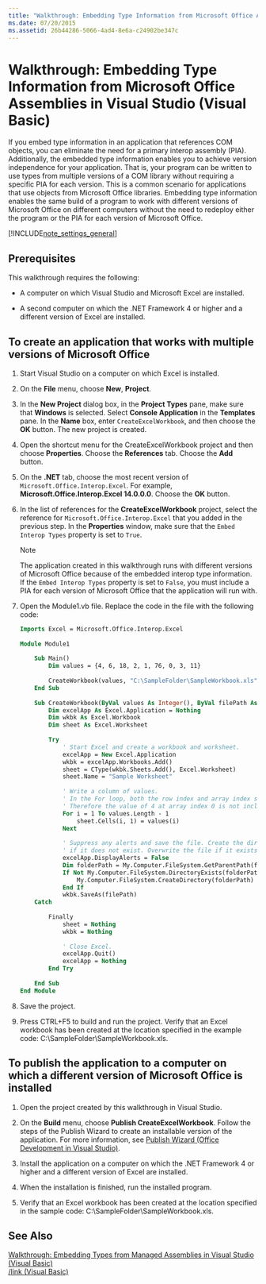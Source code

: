 ```yaml
---
title: "Walkthrough: Embedding Type Information from Microsoft Office Assemblies in Visual Studio (Visual Basic)"
ms.date: 07/20/2015
ms.assetid: 26b44286-5066-4ad4-8e6a-c24902be347c
---
```

# Walkthrough: Embedding Type Information from Microsoft Office Assemblies in Visual Studio (Visual Basic)
If you embed type information in an application that references COM objects, you can eliminate the need for a primary interop assembly (PIA). Additionally, the embedded type information enables you to achieve version independence for your application. That is, your program can be written to use types from multiple versions of a COM library without requiring a specific PIA for each version. This is a common scenario for applications that use objects from Microsoft Office libraries. Embedding type information enables the same build of a program to work with different versions of Microsoft Office on different computers without the need to redeploy either the program or the PIA for each version of Microsoft Office.  
  
[!INCLUDE[note_settings_general](~/includes/note-settings-general-md.md)]  
  
## Prerequisites  
 This walkthrough requires the following:  
  
- A computer on which Visual Studio and Microsoft Excel are installed.  
  
- A second computer on which the .NET Framework 4 or higher and a different version of Excel are installed.  
  
##  <a name="BKMK_createapp"></a> To create an application that works with multiple versions of Microsoft Office  
  
1. Start Visual Studio on a computer on which Excel is installed.  
  
2. On the **File** menu, choose **New**, **Project**.  
  
3. In the **New Project** dialog box, in the **Project Types** pane, make sure that **Windows** is selected. Select **Console Application** in the **Templates** pane. In the **Name** box, enter `CreateExcelWorkbook`, and then choose the **OK** button. The new project is created.  
  
4. Open the shortcut menu for the CreateExcelWorkbook project and then choose **Properties**. Choose the **References** tab. Choose the **Add** button.  
  
5. On the **.NET** tab, choose the most recent version of `Microsoft.Office.Interop.Excel`. For example, **Microsoft.Office.Interop.Excel 14.0.0.0**. Choose the **OK** button.  
  
6. In the list of references for the **CreateExcelWorkbook** project, select the reference for `Microsoft.Office.Interop.Excel` that you added in the previous step. In the **Properties** window, make sure that the `Embed Interop Types` property is set to `True`.  
  
   > [!NOTE]
   >  The application created in this walkthrough runs with different versions of Microsoft Office because of the embedded interop type information. If the `Embed Interop Types` property is set to `False`, you must include a PIA for each version of Microsoft Office that the application will run with.  
  
7. Open the Module1.vb file. Replace the code in the file with the following code:  
  
   ```vb  
   Imports Excel = Microsoft.Office.Interop.Excel  
  
   Module Module1  
  
       Sub Main()  
           Dim values = {4, 6, 18, 2, 1, 76, 0, 3, 11}  
  
           CreateWorkbook(values, "C:\SampleFolder\SampleWorkbook.xls")  
       End Sub  
  
       Sub CreateWorkbook(ByVal values As Integer(), ByVal filePath As String)  
           Dim excelApp As Excel.Application = Nothing  
           Dim wkbk As Excel.Workbook  
           Dim sheet As Excel.Worksheet  
  
           Try  
               ' Start Excel and create a workbook and worksheet.  
               excelApp = New Excel.Application  
               wkbk = excelApp.Workbooks.Add()  
               sheet = CType(wkbk.Sheets.Add(), Excel.Worksheet)  
               sheet.Name = "Sample Worksheet"  
  
               ' Write a column of values.  
               ' In the For loop, both the row index and array index start at 1.  
               ' Therefore the value of 4 at array index 0 is not included.  
               For i = 1 To values.Length - 1  
                   sheet.Cells(i, 1) = values(i)  
               Next  
  
               ' Suppress any alerts and save the file. Create the directory   
               ' if it does not exist. Overwrite the file if it exists.  
               excelApp.DisplayAlerts = False  
               Dim folderPath = My.Computer.FileSystem.GetParentPath(filePath)  
               If Not My.Computer.FileSystem.DirectoryExists(folderPath) Then  
                   My.Computer.FileSystem.CreateDirectory(folderPath)  
               End If  
               wkbk.SaveAs(filePath)  
       Catch  
  
           Finally  
               sheet = Nothing  
               wkbk = Nothing  
  
               ' Close Excel.  
               excelApp.Quit()  
               excelApp = Nothing  
           End Try  
  
       End Sub  
   End Module  
   ```  
  
8. Save the project.  
  
9. Press CTRL+F5 to build and run the project. Verify that an Excel workbook has been created at the location specified in the example code: C:\SampleFolder\SampleWorkbook.xls.  
  
##  <a name="BKMK_publishapp"></a> To publish the application to a computer on which a different version of Microsoft Office is installed  
  
1. Open the project created by this walkthrough in Visual Studio.  
  
2. On the **Build** menu, choose **Publish CreateExcelWorkbook**. Follow the steps of the Publish Wizard to create an installable version of the application. For more information, see [Publish Wizard (Office Development in Visual Studio)](https://msdn.microsoft.com/library/bb625071).  
  
3. Install the application on a computer on which the .NET Framework 4 or higher and a different version of Excel are installed.  
  
4. When the installation is finished, run the installed program.  
  
5. Verify that an Excel workbook has been created at the location specified in the sample code: C:\SampleFolder\SampleWorkbook.xls.  
  
## See Also  
 [Walkthrough: Embedding Types from Managed Assemblies in Visual Studio (Visual Basic)](../../../../visual-basic/programming-guide/concepts/assemblies-gac/walkthrough-embedding-types-from-managed-assemblies-in-vs.md)  
 [/link (Visual Basic)](../../../../visual-basic/reference/command-line-compiler/link.md)
